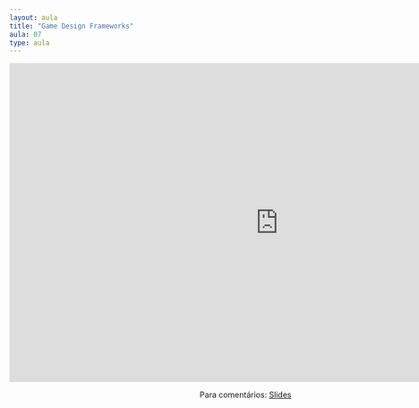 ```yaml
---
layout: aula
title: "Game Design Frameworks"
aula: 07
type: aula
---
```


<iframe src="https://docs.google.com/presentation/d/e/2PACX-1vSdwSAtWbXojhPCLD758O-ci1Y6njyaoBR6yyXpT_1IGkZ_GIxEyF2cZXkSSbXL2pjY2KJSPAfsks9w/embed?start=false&loop=false&delayms=3000" frameborder="0" width="960" height="569" allowfullscreen="true" mozallowfullscreen="true" webkitallowfullscreen="true"></iframe>

<span style="float:right">Para comentários: [Slides](https://docs.google.com/presentation/d/1IDxCTXHsiG1AWkbg-SZuVPHQk5iGqAcSDm1O3rCfqVY/edit?usp=sharing)</span>
